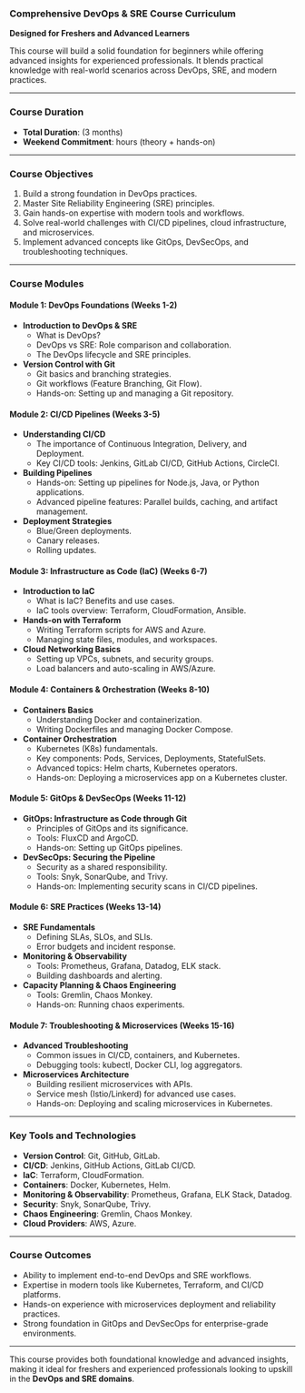 ### **Comprehensive DevOps & SRE Course Curriculum**  
**Designed for Freshers and Advanced Learners**  


This course will build a solid foundation for beginners while offering advanced insights for experienced professionals. It blends practical knowledge with real-world scenarios across DevOps, SRE, and modern practices.

---

### **Course Duration**  
- **Total Duration**: (3 months)  
- **Weekend Commitment**:  hours (theory + hands-on)  

---

### **Course Objectives**  
1. Build a strong foundation in DevOps practices.  
2. Master Site Reliability Engineering (SRE) principles.  
3. Gain hands-on expertise with modern tools and workflows.  
4. Solve real-world challenges with CI/CD pipelines, cloud infrastructure, and microservices.  
5. Implement advanced concepts like GitOps, DevSecOps, and troubleshooting techniques.

---

### **Course Modules**  

#### **Module 1: DevOps Foundations (Weeks 1-2)**  
- **Introduction to DevOps & SRE**  
  - What is DevOps?  
  - DevOps vs SRE: Role comparison and collaboration.  
  - The DevOps lifecycle and SRE principles.  
- **Version Control with Git**  
  - Git basics and branching strategies.  
  - Git workflows (Feature Branching, Git Flow).  
  - Hands-on: Setting up and managing a Git repository.  

#### **Module 2: CI/CD Pipelines (Weeks 3-5)**  
- **Understanding CI/CD**  
  - The importance of Continuous Integration, Delivery, and Deployment.  
  - Key CI/CD tools: Jenkins, GitLab CI/CD, GitHub Actions, CircleCI.  
- **Building Pipelines**  
  - Hands-on: Setting up pipelines for Node.js, Java, or Python applications.  
  - Advanced pipeline features: Parallel builds, caching, and artifact management.  
- **Deployment Strategies**  
  - Blue/Green deployments.  
  - Canary releases.  
  - Rolling updates.  

#### **Module 3: Infrastructure as Code (IaC) (Weeks 6-7)**  
- **Introduction to IaC**  
  - What is IaC? Benefits and use cases.  
  - IaC tools overview: Terraform, CloudFormation, Ansible.  
- **Hands-on with Terraform**  
  - Writing Terraform scripts for AWS and Azure.  
  - Managing state files, modules, and workspaces.  
- **Cloud Networking Basics**  
  - Setting up VPCs, subnets, and security groups.  
  - Load balancers and auto-scaling in AWS/Azure.  

#### **Module 4: Containers & Orchestration (Weeks 8-10)**  
- **Containers Basics**  
  - Understanding Docker and containerization.  
  - Writing Dockerfiles and managing Docker Compose.  
- **Container Orchestration**  
  - Kubernetes (K8s) fundamentals.  
  - Key components: Pods, Services, Deployments, StatefulSets.  
  - Advanced topics: Helm charts, Kubernetes operators.  
  - Hands-on: Deploying a microservices app on a Kubernetes cluster.  

#### **Module 5: GitOps & DevSecOps (Weeks 11-12)**  
- **GitOps: Infrastructure as Code through Git**  
  - Principles of GitOps and its significance.  
  - Tools: FluxCD and ArgoCD.  
  - Hands-on: Setting up GitOps pipelines.  
- **DevSecOps: Securing the Pipeline**  
  - Security as a shared responsibility.  
  - Tools: Snyk, SonarQube, and Trivy.  
  - Hands-on: Implementing security scans in CI/CD pipelines.

#### **Module 6: SRE Practices (Weeks 13-14)**  
- **SRE Fundamentals**  
  - Defining SLAs, SLOs, and SLIs.  
  - Error budgets and incident response.  
- **Monitoring & Observability**  
  - Tools: Prometheus, Grafana, Datadog, ELK stack.  
  - Building dashboards and alerting.  
- **Capacity Planning & Chaos Engineering**  
  - Tools: Gremlin, Chaos Monkey.  
  - Hands-on: Running chaos experiments.  

#### **Module 7: Troubleshooting & Microservices (Weeks 15-16)**  
- **Advanced Troubleshooting**  
  - Common issues in CI/CD, containers, and Kubernetes.  
  - Debugging tools: kubectl, Docker CLI, log aggregators.  
- **Microservices Architecture**  
  - Building resilient microservices with APIs.  
  - Service mesh (Istio/Linkerd) for advanced use cases.  
  - Hands-on: Deploying and scaling microservices in Kubernetes.  

---

### **Key Tools and Technologies**  
- **Version Control**: Git, GitHub, GitLab.  
- **CI/CD**: Jenkins, GitHub Actions, GitLab CI/CD.  
- **IaC**: Terraform, CloudFormation.  
- **Containers**: Docker, Kubernetes, Helm.  
- **Monitoring & Observability**: Prometheus, Grafana, ELK Stack, Datadog.  
- **Security**: Snyk, SonarQube, Trivy.  
- **Chaos Engineering**: Gremlin, Chaos Monkey.  
- **Cloud Providers**: AWS, Azure.

---

### **Course Outcomes**  
- Ability to implement end-to-end DevOps and SRE workflows.  
- Expertise in modern tools like Kubernetes, Terraform, and CI/CD platforms.  
- Hands-on experience with microservices deployment and reliability practices.  
- Strong foundation in GitOps and DevSecOps for enterprise-grade environments.  

---

This course provides both foundational knowledge and advanced insights, making it ideal for freshers and experienced professionals looking to upskill in the **DevOps and SRE domains**.

